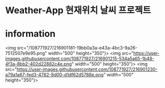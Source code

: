 # Weather-App 현재위치 날씨 프로젝트
# information
<img src="/108771927/216901181-19bb0a3a-e43a-4bc3-9a26-7512507e9e95.png" width="500" height="350")>
<img src="https://user-images.githubusercontent.com/108771927/216901215-534a5a65-1b48-4f3a-8bb2-402d22882c4e.png" width="500" height="350")>
<img src="https://user-images.githubusercontent.com/108771927/216901230-a79a1a67-fed3-4782-8d00-d1df62d5788e.png" width="500" height="350")>
